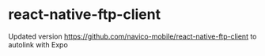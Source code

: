 # react-native-ftp-client

Updated version https://github.com/navico-mobile/react-native-ftp-client to autolink with Expo
